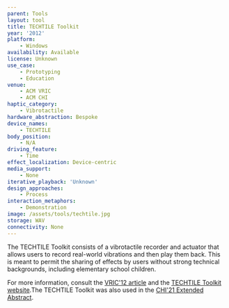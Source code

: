 ```yaml
---
parent: Tools
layout: tool
title: TECHTILE Toolkit
year: '2012'
platform:
    - Windows
availability: Available
license: Unknown
use_case:
    - Prototyping
    - Education
venue:
    - ACM VRIC
    - ACM CHI
haptic_category:
    - Vibrotactile
hardware_abstraction: Bespoke
device_names:
    - TECHTILE
body_position:
    - N/A
driving_feature:
    - Time
effect_localization: Device-centric
media_support:
    - None
iterative_playback: 'Unknown'
design_approaches:
    - Process
interaction_metaphors:
    - Demonstration
image: /assets/tools/techtile.jpg
storage: WAV
connectivity: None
---
```

The TECHTILE Toolkit consists of a vibrotactile recorder and actuator that allows users to record real-world vibrations and then play them back.
This is meant to permit the sharing of effects by users without strong technical backgrounds, including elementary school children.

For more information, consult the [VRIC'12 article](https://doi.org/10.1145/2331714.2331745)
and the [TECHTILE Toolkit website](http://www.techtile.org/en/techtiletoolkit/).The TECHTILE Toolkit was also used in the [CHI'21 Extended Abstract](https://doi.org/10.1145/3411763.3451640).
